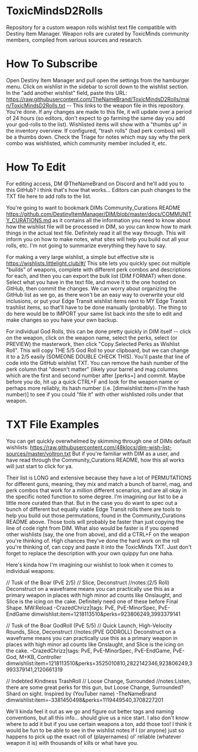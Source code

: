 # ToxicMindsD2Rolls
Repository for a custom weapon rolls wishlist text file compatible with Destiny Item Manager.
Weapon rolls are curated by ToxicMinds community members, compiled from various sources and research.

# How To Subscribe
Open Destiny Item Manager and pull open the settings from the hamburger menu. Click on wishlist in the sidebar to scroll down to the wishlist section.
In the "add another wishlist" field, paste this URL: https://raw.githubusercontent.com/TheNameBrand/ToxicMindsD2Rolls/main/ToxicMindsD2Rolls.txt -- This links to the weapon file in this repository.
You're done. If any changes are made to this file, it will update over a period of 24 hours (so editors, don't expect to go farming the same day you add your god-rolls to the list).
Wishlisted items will show with a "thumbs up" in the inventory overview. If configured, "trash rolls" (bad perk combos) will be a thumbs down.
Check the Triage for notes which may say why the perk combo was wishlisted, which community member included it, etc.

# How To Edit
For editing access, DM @TheNameBrand on Discord and he'll add you to this GitHub? I think that's how that works...
Editors can push changes to the TXT file here to add rolls to the list.

You're going to want to bookmark DIMs Community_Curations README https://github.com/DestinyItemManager/DIM/blob/master/docs/COMMUNITY_CURATIONS.md as it contains all the information you need to know about how the wishlist file will be processed in DIM, so you can know how to mark things in the actual text file. Definitely read it all the way through. This will inform you on how to make notes, what sites will help you build out all your rolls, etc. I'm not going to summarize everything they have to say.

For making a very large wishlist, a simple but effective site is https://wishlists.littlelight.club/#/
This site lets you quickly spec out multiple "builds" of weapons, complete with different perk combos and descriptions for each, and then you can export the bulk list (DIM FORMAT) when done. Select what you have in the text file, and move it to the one hosted on GitHub, then commit the changes. We can worry about organizing the GitHub list as we go, as there won't be an easy way to overwrite your old inclusions, or put your Edge Transit wishlist items next to MY Edge Transit trashlist items, so that'll have to be done manually (probably). The thing to do here would be to IMPORT your same list back into the site to edit and make changes so you have your own backup.

For individual God Rolls, this can be done pretty quickly in DIM itself -- click on the weapon, click on the weapon name, select the perks, select (or PREVIEW) the masterwork, then click "Copy Selected Perks as Wishlist Roll". This will copy THE 5/5 God Roll to your clipboard, but we can change it to a 2/5 easily (SOMEONE DOUBLE CHECK THIS). You'll paste that line of code into the GitHub wishlist TXT. You can remove the hash number of the perk column that "doesn't matter" (likely your barrel and mag columns which are the first and second number after [perks=] and commit. Maybe before you do, hit up a quick CTRL+F and look for the weapon name or perhaps more reliably, its hash number (i.e. [dimwishlist:item=(I'm the hash number)] to see if you could "file it" with other wishlisted rolls under that weapon.

# TXT File Examples
You can get quickly overwhelmed by skimming through one of DIMs default wishlists: https://raw.githubusercontent.com/48klocs/dim-wish-list-sources/master/voltron.txt
But if you're familiar with DIM as a user, and have read through the Community_Curations README, how this all works will just start to click for ya.

Their list is LONG and extensive because they have a lot of PERMUTATIONS for different guns, meaning, they mix and match a bunch of barrel, mag, and perk combos that work for a million different scenarios, and are all okay in the specific noted function to some degree. I'm imagining our list to be a little more curated than that. But in the case you do want to spec out a bunch of different but equally viable Edge Transit rolls there are tools to help you build out those permutations, found in the Community_Curations README above. Those tools will probably be faster than just copying the line of code right from DIM. What also would be faster is if you opened other wishlists (say, the one from above), and did a CTRL+F on the weapon you're thinking of. High chances they've done the hard work on the roll you're thinking of, can copy and paste it into the ToxicMinds TXT. Just don't forget to replace the description with your own quippy fun one haha.

Here's kinda how I'm imagining our wishlist to look when it comes to individual weapons:

// Tusk of the Boar (PvE 2/5)
// Slice, Deconstruct
//notes:(2/5 Roll) Deconstruct on a waveframe means you can practically use this as a primary weapon in places with high minor ad counts like Onslaught, and Slice is the icing on the cake. Definitely need one of these before Final Shape. MW:Reload -CrazedChrizz|tags: PvE, PvE-MinorSpec, PvE-EndGame dimwishlist:item=1218113510&perks=923806249,3993379141

// Tusk of the Boar GodRoll (PvE 5/5)
// Quick Launch, High-Velocity Rounds, Slice, Deconstruct
//notes:(PVE GODROLL) Deconstruct on a waveframe means you can practically use this as a primary weapon in places with high minor ad counts like Onslaught, and Slice is the icing on the cake.  -CrazedChrizz|tags: PvE, PvE-MinorSpec, PvE-EndGame, PvE-God, M+KB, Controller
dimwishlist:item=1218113510&perks=3525010810,2822142346,923806249,3993379141,2120661319

// Indebted Kindness TrashRoll
// Loose Change, Surrounded
//notes:Listen, there are some great perks for this gun, but Loose Change, Surrounded? Shard on sight. Inspired by (YouTuber name) -TheNameBrand
dimwishlist:item=-3381450498&perks=1119449540,3708227201

We'll kinda feel it out as we go and figure out better tags and naming conventions, but all this info... should give us a nice start.
I also don't know where to add it but if you use certain weapons a ton, add those too! I think it would be fun to be able to see in the wishlist notes if I (or anyone) just so happens to pick up the exact roll of (playernames) ol' reliable (whatever weapon it is) with thousands of kills or what have you.

